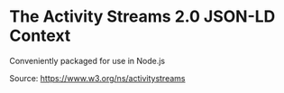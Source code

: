 # The Activity Streams 2.0 JSON-LD Context

Conveniently packaged for use in Node.js

Source: https://www.w3.org/ns/activitystreams
